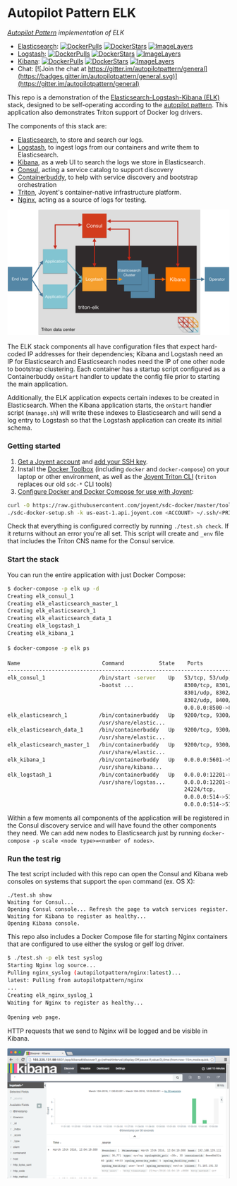 Autopilot Pattern ELK
==========

*[Autopilot Pattern](http://autopilotpattern.io/) implementation of ELK*

- [Elasticsearch](https://github.com/autopilotpattern/elasticsearch): [![DockerPulls](https://img.shields.io/docker/pulls/autopilotpattern/elasticsearch.svg)](https://registry.hub.docker.com/u/autopilotpattern/elasticsearch/)
[![DockerStars](https://img.shields.io/docker/stars/autopilotpattern/elasticsearch.svg)](https://registry.hub.docker.com/u/autopilotpattern/elasticsearch/)
[![ImageLayers](https://badge.imagelayers.io/autopilotpattern/elasticsearch:latest.svg)](https://imagelayers.io/?images=autopilotpattern/elasticsearch:latest)
- [Logstash](https://github.com/autopilotpattern/elk/tree/master/logstash): [![DockerPulls](https://img.shields.io/docker/pulls/autopilotpattern/logstash.svg)](https://registry.hub.docker.com/u/autopilotpattern/logstash/)
[![DockerStars](https://img.shields.io/docker/stars/autopilotpattern/logstash.svg)](https://registry.hub.docker.com/u/autopilotpattern/logstash/)
[![ImageLayers](https://badge.imagelayers.io/autopilotpattern/logstash:latest.svg)](https://imagelayers.io/?images=autopilotpattern/logstash:latest)
- [Kibana](https://github.com/autopilotpattern/elk/tree/master/kibana): [![DockerPulls](https://img.shields.io/docker/pulls/autopilotpattern/kibana.svg)](https://registry.hub.docker.com/u/autopilotpattern/kibana/)
[![DockerStars](https://img.shields.io/docker/stars/autopilotpattern/kibana.svg)](https://registry.hub.docker.com/u/autopilotpattern/kibana/)
[![ImageLayers](https://badge.imagelayers.io/autopilotpattern/kibana:latest.svg)](https://imagelayers.io/?images=autopilotpattern/kibana:latest)
- Chat: [![Join the chat at https://gitter.im/autopilotpattern/general](https://badges.gitter.im/autopilotpattern/general.svg)](https://gitter.im/autopilotpattern/general)

This repo is a demonstration of the [Elasticsearch-Logstash-Kibana (ELK)](https://www.elastic.co/products) stack, designed to be self-operating according to the [autopilot pattern](http://autopilotpattern.io/). This application also demonstrates Triton support of Docker log drivers.

The components of this stack are:

- [Elasticsearch](https://www.elastic.co/products/elasticsearch), to store and search our logs.
- [Logstash](https://www.elastic.co/products/logstash), to ingest logs from our containers and write them to Elasticsearch.
- [Kibana](https://www.elastic.co/products/kibana), as a web UI to search the logs we store in Elasticsearch.
- [Consul](https://www.consul.io/), acting a service catalog to support discovery
- [Containerbuddy](http://containerbuddy.io), to help with service discovery and bootstrap orchestration
- [Triton](https://www.joyent.com/), Joyent's container-native infrastructure platform.
- [Nginx](https://www.nginx.com/), acting as a source of logs for testing.

![Diagram of Triton-ELK architecture](./doc/triton-elk.png)

The ELK stack components all have configuration files that expect hard-coded IP addresses for their dependencies; Kibana and Logstash need an IP for Elasticsearch and Elasticsearch nodes need the IP of one other node to bootstrap clustering. Each container has a startup script configured as a Containerbuddy `onStart` handler to update the config file prior to starting the main application.

Additionally, the ELK application expects certain indexes to be created in Elasticsearch. When the Kibana application starts, the `onStart` handler script (`manage.sh`) will write these indexes to Elasticsearch and will send a log entry to Logstash so that the Logstash application can create its initial schema.

### Getting started

1. [Get a Joyent account](https://my.joyent.com/landing/signup/) and [add your SSH key](https://docs.joyent.com/public-cloud/getting-started).
1. Install the [Docker Toolbox](https://docs.docker.com/installation/mac/) (including `docker` and `docker-compose`) on your laptop or other environment, as well as the [Joyent Triton CLI](https://www.joyent.com/blog/introducing-the-triton-command-line-tool) (`triton` replaces our old `sdc-*` CLI tools)
1. [Configure Docker and Docker Compose for use with Joyent](https://docs.joyent.com/public-cloud/api-access/docker):

```bash
curl -O https://raw.githubusercontent.com/joyent/sdc-docker/master/tools/sdc-docker-setup.sh && chmod +x sdc-docker-setup.sh
./sdc-docker-setup.sh -k us-east-1.api.joyent.com <ACCOUNT> ~/.ssh/<PRIVATE_KEY_FILE>
```

Check that everything is configured correctly by running `./test.sh check`. If it returns without an error you're all set. This script will create and `_env` file that includes the Triton CNS name for the Consul service.


### Start the stack

You can run the entire application with just Docker Compose:

```sh
$ docker-compose -p elk up -d
Creating elk_consul_1
Creating elk_elasticsearch_master_1
Creating elk_elasticsearch_1
Creating elk_elasticsearch_data_1
Creating elk_logstash_1
Creating elk_kibana_1

$ docker-compose -p elk ps

Name                          Command           State    Ports
--------------------------------------------------------------------------------
elk_consul_1                 /bin/start -server    Up   53/tcp, 53/udp,
                             -bootst ...                8300/tcp, 8301/tcp,
                                                        8301/udp, 8302/tcp,
                                                        8302/udp, 8400/tcp,
                                                        0.0.0.0:8500->8500/tcp
elk_elasticsearch_1          /bin/containerbuddy   Up   9200/tcp, 9300/tcp
                             /usr/share/elastic...
elk_elasticsearch_data_1     /bin/containerbuddy   Up   9200/tcp, 9300/tcp
                             /usr/share/elastic...
elk_elasticsearch_master_1   /bin/containerbuddy   Up   9200/tcp, 9300/tcp
                             /usr/share/elastic...
elk_kibana_1                 /bin/containerbuddy   Up   0.0.0.0:5601->5601/tcp
                             /usr/share/kibana...
elk_logstash_1               /bin/containerbuddy   Up   0.0.0.0:12201->12201/tcp,
                             /usr/share/logstas...      0.0.0.0:12201->12201/udp
                                                        24224/tcp,
                                                        0.0.0.0:514->514/tcp,
                                                        0.0.0.0:514->514/udp
```

Within a few moments all components of the application will be registered in the Consul discovery service and will have found the other components they need. We can add new nodes to Elasticsearch just by running `docker-compose -p scale <node type>=<number of nodes>`.

### Run the test rig

The test script included with this repo can open the Consul and Kibana web consoles on systems that support the `open` command (ex. OS X):

```
./test.sh show
Waiting for Consul...
Opening Consul console... Refresh the page to watch services register.
Waiting for Kibana to register as healthy...
Opening Kibana console.
```

This repo also includes a Docker Compose file for starting Nginx containers that are configured to use either the syslog or gelf log driver.

```sh
$ ./test.sh -p elk test syslog
Starting Nginx log source...
Pulling nginx_syslog (autopilotpattern/nginx:latest)...
latest: Pulling from autopilotpattern/nginx
...
Creating elk_nginx_syslog_1
Waiting for Nginx to register as healthy...

Opening web page.
```

HTTP requests that we send to Nginx will be logged and be visible in Kibana.

![Screenshot of Kibana](./doc/kibana.png)
